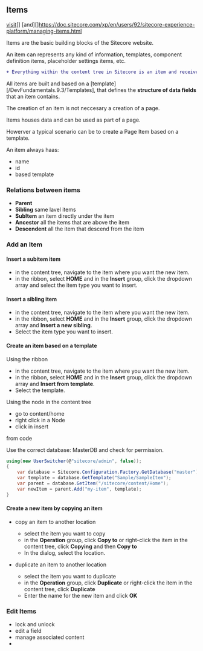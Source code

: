 ## Items

[visit](https://doc.sitecore.com/xp/en/users/101/sitecore-experience-platform/creating-and-editing-items.html)[]
[and][]https://doc.sitecore.com/xp/en/users/92/sitecore-experience-platform/managing-items.html

Items are the basic building blocks of the Sitecore website.

An item can represents any kind of information, templates, component definition items, placeholder settings items, etc.

```diff
+ Everything within the content tree in Sitecore is an item and receives a name and ID@@ 
```

All items are built and based on a [template][/DevFundamentals.9.3/Templates], that defines the **structure of data fields** that an item contains.

The creation of an item is not neccesary a creation of a page.

Items houses data and can be used as part of a page.

Howerver a typical scenario can be to create a Page Item based on a template.

An item always haas:
- name
- id
- based template

### Relations between items

- **Parent**
- **Sibling** same lavel items
- **SubItem** an item directly under the item
- **Ancestor** all the items that are above the item
- **Descendent** all the item that descend from the item

### Add an Item

#### Insert a subitem item

- in the content tree, navigate to the item where you want the new item.
- in the ribbon, select **HOME** and in the **Insert** group, click the dropdown array and select the item type you want to insert.

#### Insert a sibling item

- in the content tree, navigate to the item where you want the new item.
- in the ribbon, select **HOME** and in the **Insert** group, click the dropdown array and **Insert a new sibling**.
- Select the item type you want to insert.

#### Create an item based on a template

Using the ribbon

- in the content tree, navigate to the item where you want the new item.
- in the ribbon, select **HOME** and in the **Insert** group, click the dropdown array and **Insert from template**.
- Select the template.

Using the node in the content tree

- go to content/home
- right click in a Node
- click in insert <template-name>

from code

Use the correct database: MasterDB and check for permission.

```csharp
using(new UserSwitcher(@"sitecore/admin", false));
{
    var database = Sitecore.Configuration.Factory.GetDatabase("master");
    var template = database.GetTemplate("Sample/SampleItem");
    var parent = database.GetItem("/sitecore/content/Home");
    var newItem = parent.Add("my-item", template);
}
```

#### Create a new item by copying an item

- copy an item to another location
    - select the item you want to copy
    - in the **Operation** group, click **Copy to** or right-click the item in the content tree, click **Copying** and then **Copy to** 
    - In the dialog, select the location.

- duplicate an item to another location
    - select the item you want to duplicate
    - in the **Operation** group, click **Duplicate** or right-click the item in the content tree, click **Duplicate**
    - Enter the name for the new item and click **OK**

### Edit Items

- lock and unlock
- edit a field
- manage associated content
- 